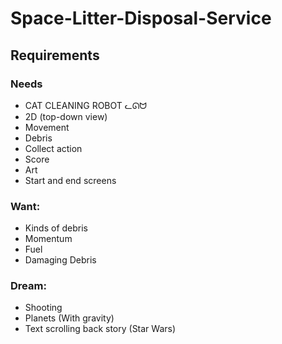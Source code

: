 # Space-Litter-Disposal-Service
## Requirements
### Needs
- CAT CLEANING ROBOT ᓚᘏᗢ
- 2D (top-down view)
- Movement
- Debris
- Collect action
- Score
- Art
- Start and end screens
### Want:
- Kinds of debris
- Momentum
- Fuel
- Damaging Debris
### Dream:
- Shooting
- Planets (With gravity)
- Text scrolling back story (Star Wars)
